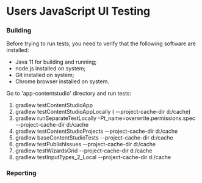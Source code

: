 Users JavaScript UI Testing
===

### Building

Before trying to run tests, you need to verify that the following software are installed:

* Java 11 for building and running;
* node.js installed on system;
* Git installed on system;
* Chrome browser installed on system.


 Go to 'app-contentstudio' directory and run tests:
  1. gradlew testContentStudioApp
  2. gradlew testContentStudioAppLocally  ( --project-cache-dir d:/cache)
  3. gradlew runSeparateTestLocally -Pt_name=overwrite.permissions.spec  --project-cache-dir d:/cache
  4. gradlew testContentStudioProjects  --project-cache-dir d:/cache
  5. gradlew baseContentStudioTests  --project-cache-dir d:/cache
  6. gradlew testPublishIssues  --project-cache-dir d:/cache
  7. gradlew testWizardsGrid --project-cache-dir d:/cache
  8. gradlew testInputTypes_2_Local --project-cache-dir d:/cache
  

### Reporting 

